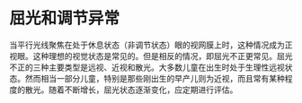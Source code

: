 # 屈光和调节异常

当平行光线聚焦在处于休息状态（非调节状态）眼的视网膜上时，这种情况成为正视眼。这种理想的视觉状态是常见的。但是相反的情况，即屈光不正更常见。屈光不正的三种主要类型是远视、近视和散光。大多数儿童在出生时处于生理性远视状态。然而相当一部分儿童，特别是那些刚出生的早产儿则为近视，而且常有某种程度的散光。随着不断增长，屈光状态逐渐变化，应定期进行评估。
